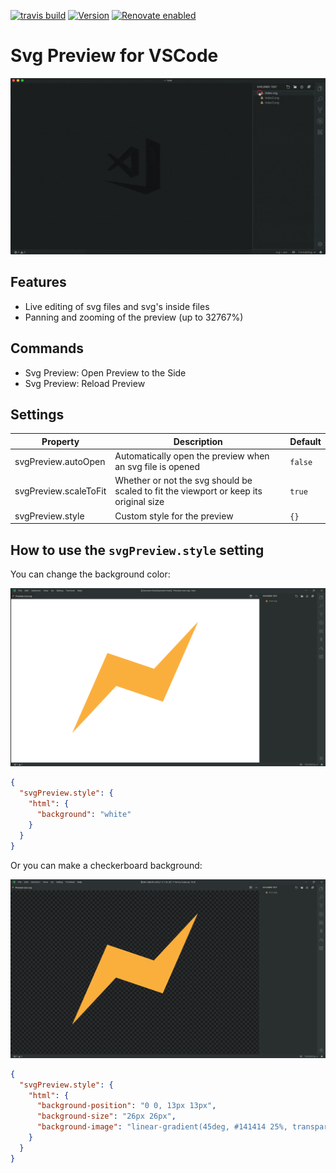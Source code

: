 [![travis build](https://img.shields.io/travis/com/SimonSiefke/vscode-svg-preview.svg)](https://travis-ci.com/SimonSiefke/vscode-svg-preview) [![Version](https://vsmarketplacebadge.apphb.com/version/SimonSiefke.svg-preview.svg)](https://marketplace.visualstudio.com/items?itemName=SimonSiefke.svg-preview) [![Renovate enabled](https://img.shields.io/badge/renovate-enabled-brightgreen.svg)](https://renovatebot.com/)

# Svg Preview for VSCode

![demo](./demo_images/demo.gif)

<!-- TODO better demo gif -->
<!-- TODO need to figure out why animation is restarted so often / prevent unnecessary updates -->
<!-- TODO update content when just opened / handle active text editor before extension is activated-->
<!-- TODO vscode live share -->
<!-- TODO don't zoom/pan outside of the window -->
<!-- TODO improve external css -->
<!-- TODO add tests -->
<!-- TODO bug with commented out </svg> inside html/js etc -->
<!-- TODO sometimes buggy when new version is installed -->
<!-- TODO bug: when deleted file and open another file, preview is not updated -->
<!-- TODO feature idea: zoom with ctrl+arrow key up/down -->
<!-- TODO bug: no reset preview icon when only preview is open -->
<!-- TODO doesn't work with emmet:increment (only works when cursor is moved afterwards) -->
<!-- TODO thinner icons (because of new vscode icons) -->
<!-- TODO infinite zoom -->
<!-- TODO still open a new tab when the tab is left and hidden -->

## Features

- Live editing of svg files and svg's inside files
- Panning and zooming of the preview (up to 32767%)

## Commands

- Svg Preview: Open Preview to the Side
- Svg Preview: Reload Preview

## Settings

| Property              | Description                                                                           | Default |
| --------------------- | ------------------------------------------------------------------------------------- | ------- |
| svgPreview.autoOpen   | Automatically open the preview when an svg file is opened                             | `false` |
| svgPreview.scaleToFit | Whether or not the svg should be scaled to fit the viewport or keep its original size | `true`  |
| svgPreview.style      | Custom style for the preview                                                          | `{}`    |

## How to use the `svgPreview.style` setting

You can change the background color:

![demo of the svg preview with white background](./demo_images/demo_white_background.png)

```json
{
  "svgPreview.style": {
    "html": {
      "background": "white"
    }
  }
}
```

Or you can make a checkerboard background:

![demo of the svg preview with a checkerboard pattern background](./demo_images/demo_checkerboard_background.png)

```json
{
  "svgPreview.style": {
    "html": {
      "background-position": "0 0, 13px 13px",
      "background-size": "26px 26px",
      "background-image": "linear-gradient(45deg, #141414 25%, transparent 25%, transparent 75%, #141414 75%, #141414), linear-gradient(45deg, #141414 25%, transparent 25%, transparent 75%, #141414 75%, #141414)"
    }
  }
}
```
